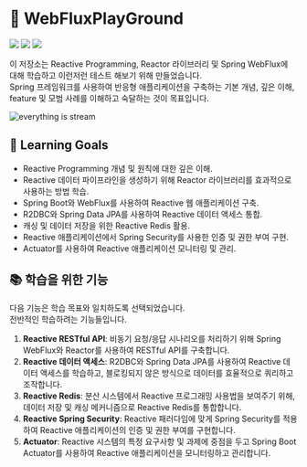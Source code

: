 # **🚀 WebFluxPlayGround**

![](https://img.shields.io/badge/Learning-Reactive%20Programming-blue) ![](https://img.shields.io/badge/Framework-Spring%20WebFlux-brightgreen) ![](https://img.shields.io/badge/Library-Reactor-orange)

이 저장소는 Reactive Programming, Reactor 라이브러리 및 Spring WebFlux에 대해 학습하고 이런저런 테스트 해보기 위해 만들었습니다. \
Spring 프레임워크를 사용하여 반응형 애플리케이션을 구축하는 기본 개념, 깊은 이해, feature 및 모범 사례를 이해하고 숙달하는 것이 목표입니다.



![everything is stream](https://user-images.githubusercontent.com/61622657/226096471-11456fc0-c5a2-40a9-bcf4-0e78cdd7fa00.png)


## **🎯 Learning Goals**
- Reactive Programming 개념 및 원칙에 대한 깊은 이해.
- Reactive 데이터 파이프라인을 생성하기 위해 Reactor 라이브러리를 효과적으로 사용하는 방법 학습.
- Spring Boot와 WebFlux를 사용하여 Reactive 웹 애플리케이션 구축.
- R2DBC와 Spring Data JPA를 사용하여 Reactive 데이터 액세스 통합. 
- 캐싱 및 데이터 저장을 위한 Reactive Redis 활용.
- Reactive 애플리케이션에서 Spring Security를 사용한 인증 및 권한 부여 구현.
- Actuator를 사용하여 Reactive 애플리케이션 모니터링 및 관리.

## **📚 학습을 위한 기능**

다음 기능은 학습 목표와 일치하도록 선택되었습니다. \
전반적인 학습하려는 기능들입니다.

1.  **Reactive RESTful API**: 비동기 요청/응답 시나리오를 처리하기 위해 Spring WebFlux와 Reactor를 사용하여 RESTful API를 구축합니다.
2.  **Reactive 데이터 액세스**: R2DBC와 Spring Data JPA를 사용하여 Reactive 데이터 액세스를 학습하고, 블로킹되지 않은 방식으로 데이터를 효율적으로 쿼리하고 조작합니다.
3.  **Reactive Redis**: 분산 시스템에서 Reactive 프로그래밍 사용법을 보여주기 위해, 데이터 저장 및 캐싱 메커니즘으로 Reactive Redis를 통합합니다.
4.  **Reactive Spring Security**: Reactive 패러다임에 맞게 Spring Security를 적용하여 Reactive 애플리케이션의 인증 및 권한 부여를 구현합니다.
5.  **Actuator**: Reactive 시스템의 특정 요구사항 및 과제에 중점을 두고 Spring Boot Actuator를 사용하여 Reactive 애플리케이션을 모니터링하고 관리합니다.
